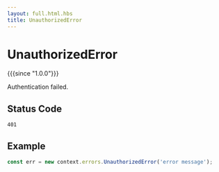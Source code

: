 ```yaml
---
layout: full.html.hbs
title: UnauthorizedError
---
```


# UnauthorizedError

{{{since "1.0.0"}}}

Authentication failed.

## Status Code

`401`

## Example 

```js
const err = new context.errors.UnauthorizedError('error message');
```
